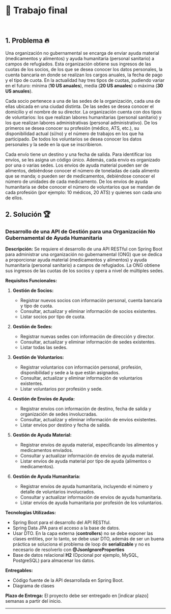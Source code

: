 # :volcano: Trabajo final

<br>

## 1. Problema :fire:

Una organización no gubernamental se encarga de enviar ayuda material (medicamentos y alimentos) y
ayuda humanitaria (personal sanitario) a campos de refugiados. Esta organización obtiene sus ingresos de
las cuotas de los socios, de los que se desea conocer los datos personales, la cuenta bancaria en donde se
realizan los cargos anuales, la fecha de pago y el tipo de cuota. En la actualidad hay tres tipos de cuotas,
pudiendo variar en el futuro: mínima (**10 US anuales**), media (**20 US anuales**) o máxima (**30 US
anuales**).

Cada socio pertenece a una de las sedes de la organización, cada una de ellas ubicada en una ciudad
distinta. De las sedes se desea conocer el domicilio y el nombre de su director.
La organización cuenta con dos tipos de voluntarios: los que realizan labores humanitarias (personal
sanitario) y los que realizan labores administrativas (personal administrativo). De los primeros se desea
conocer su profesión (médico, ATS, etc.), su disponibilidad actual (sí/no) y el número de trabajos en los que
ha participado. De todos los voluntarios se desea conocer los datos personales y la sede en la que se
inscribieron.

Cada envío tiene un destino y una fecha de salida. Para identificar los envíos, se les asigna un código
único. Además, cada envío es organizado por una o varias sedes. Los envíos de ayuda material pueden ser
de alimentos, debiéndose conocer el número de toneladas de cada alimento que se manda; o pueden ser de
medicamentos, debiéndose conocer el número de unidades de cada medicamento. De los envíos de ayuda
humanitaria se debe conocer el número de voluntarios que se mandan de cada profesión (por ejemplo: 10
médicos, 20 ATS) y quienes son cada uno de ellos.

## 2. Solución :trophy:

### Desarrollo de una API de Gestión para una Organización No Gubernamental de Ayuda Humanitaria

**Descripción:**
Se requiere el desarrollo de una API RESTful con Spring Boot para administrar una organización no gubernamental (ONG) que se dedica a proporcionar ayuda material (medicamentos y alimentos) y ayuda humanitaria (personal sanitario) a campos de refugiados. La ONG obtiene sus ingresos de las cuotas de los socios y opera a nivel de múltiples sedes.


**Requisitos Funcionales:**

1. **Gestión de Socios:**
   - Registrar nuevos socios con información personal, cuenta bancaria y tipo de cuota.
   - Consultar, actualizar y eliminar información de socios existentes.
   - Listar socios por tipo de cuota.

2. **Gestión de Sedes:**
   - Registrar nuevas sedes con información de dirección y director.
   - Consultar, actualizar y eliminar información de sedes existentes.
   - Listar todas las sedes.

3. **Gestión de Voluntarios:**
   - Registrar voluntarios con información personal, profesión, disponibilidad y sede a la que están asignados.
   - Consultar, actualizar y eliminar información de voluntarios existentes.
   - Listar voluntarios por profesión y sede.

4. **Gestión de Envíos de Ayuda:**
   - Registrar envíos con información de destino, fecha de salida y organización de sedes involucradas.
   - Consultar, actualizar y eliminar información de envíos existentes.
   - Listar envíos por destino y fecha de salida.

5. **Gestión de Ayuda Material:**
   - Registrar envíos de ayuda material, especificando los alimentos y medicamentos enviados.
   - Consultar y actualizar información de envíos de ayuda material.
   - Listar envíos de ayuda material por tipo de ayuda (alimentos o medicamentos).

6. **Gestión de Ayuda Humanitaria:**
   - Registrar envíos de ayuda humanitaria, incluyendo el número y detalle de voluntarios involucrados.
   - Consultar y actualizar información de envíos de ayuda humanitaria.
   - Listar envíos de ayuda humanitaria por profesión de los voluntarios.


**Tecnologías Utilizadas:**
- Spring Boot para el desarrollo del API RESTful.
- Spring Data JPA para el acceso a la base de datos.
- Usar DTO. En la capa externa (**controllers**) no se debe exponer las clases entities, por lo tanto, se debe usar DTO, además de ser un buena práctica se soluciona el problema de loop de **serializable** y no es necesario de resolverlo con **@JsonIgnoreProperties**
- Base de datos relacional **H2** (Opcional por ejemplo, MySQL, PostgreSQL) para almacenar los datos.


**Entregables:**
- Código fuente de la API desarrollada en Spring Boot.
- Diagrama de clases

**Plazo de Entrega:**
El proyecto debe ser entregado en [indicar plazo] semanas a partir del inicio.

---

